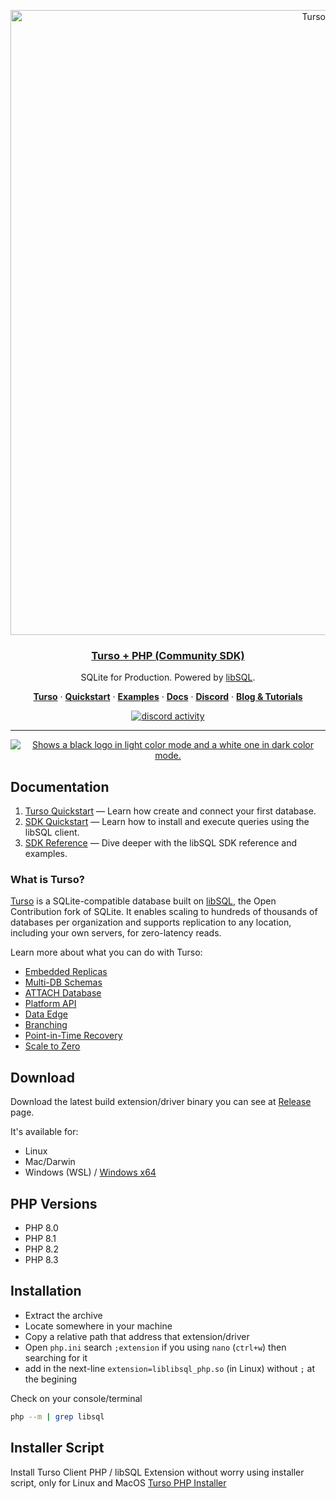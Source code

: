 <p align="center">
  <a href="https://docs.turso.tech/sdk/php/quickstart">
    <img alt="Turso + PHP" src="https://github.com/tursodatabase/turso-client-php/assets/950181/f007cbca-02f7-46c4-a502-392484e76bc7" width="1000">
    <h3 align="center">Turso + PHP (Community SDK)</h3>
  </a>
</p>
<p align="center">
  SQLite for Production. Powered by <a href="https://turso.tech/libsql">libSQL</a>.
</p>

<p align="center">
  <a href="https://turso.tech"><strong>Turso</strong></a> ·
  <a href="https://docs.turso.tech/quickstart"><strong>Quickstart</strong></a> ·
  <a href="/examples"><strong>Examples</strong></a> ·
  <a href="https://docs.turso.tech"><strong>Docs</strong></a> ·
  <a href="https://discord.gg/turso"><strong>Discord</strong></a> ·
  <a href="https://turso.tech/blog"><strong>Blog &amp; Tutorials</strong></a>
</p>

<p align="center">
  <a href="https://discord.com/invite/4B5D7hYwub">
    <img src="https://dcbadge.vercel.app/api/server/4B5D7hYwub?style=flat" alt="discord activity" title="join us on discord" />
  </a>
</p>
    
---

<p align="center">
  <a href="https://discord.gg/turso">
    <picture>
      <source media="(prefers-color-scheme: dark)" srcset="https://i.imgur.com/UhuW3zm.png">
      <source media="(prefers-color-scheme: light)" srcset="https://i.imgur.com/vljWbfr.png">
      <img alt="Shows a black logo in light color mode and a white one in dark color mode." src="https://i.imgur.com/vGCC0I4.png">
    </picture>
  </a>
</p>

## Documentation

1. [Turso Quickstart](https://docs.turso.tech/quickstart) &mdash; Learn how create and connect your first database.
2. [SDK Quickstart](https://docs.turso.tech/sdk/php/quickstart) &mdash; Learn how to install and execute queries using the libSQL client.
3. [SDK Reference](https://docs.turso.tech/sdk/php/reference) &mdash; Dive deeper with the libSQL SDK reference and examples.

### What is Turso?

[Turso](https://turso.tech) is a SQLite-compatible database built on [libSQL](https://docs.turso.tech/libsql), the Open Contribution fork of SQLite. It enables scaling to hundreds of thousands of databases per organization and supports replication to any location, including your own servers, for zero-latency reads.

Learn more about what you can do with Turso:

-   [Embedded Replicas](https://docs.turso.tech/features/embedded-replicas)
-   [Multi-DB Schemas](https://docs.turso.tech/features/multi-db-schemas)
-   [ATTACH Database](https://docs.turso.tech/features/attach-database)
-   [Platform API](https://docs.turso.tech/features/platform-api)
-   [Data Edge](https://docs.turso.tech/features/data-edge)
-   [Branching](https://docs.turso.tech/features/branching)
-   [Point-in-Time Recovery](https://docs.turso.tech/features/point-in-time-recovery)
-   [Scale to Zero](https://docs.turso.tech/features/scale-to-zero)

## Download

Download the latest build extension/driver binary you can see at [Release](https://github.com/tursodatabase/turso-client-php/releases) page. 

It's available for:

- Linux
- Mac/Darwin
- Windows (WSL) / [Windows x64](docs/WINDOWS_REQUIREMENT.md)

## PHP Versions

- PHP 8.0
- PHP 8.1
- PHP 8.2
- PHP 8.3

## Installation

- Extract the archive
- Locate somewhere in your machine
- Copy a relative path that address that extension/driver
- Open `php.ini` search `;extension` if you using `nano` (`ctrl+w`) then searching for it
- add in the next-line `extension=liblibsql_php.so` (in Linux) without `;` at the begining

Check on your console/terminal

```bash
php --m | grep libsql
```

## Installer Script

Install Turso Client PHP / libSQL Extension without worry using installer script, only for Linux and MacOS [Turso PHP Installer](https://github.com/darkterminal/turso-php-installer)
